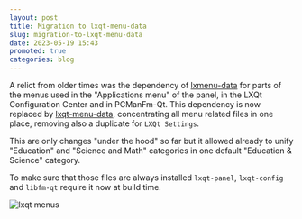 ```yaml
---
layout: post
title: Migration to lxqt-menu-data
slug: migration-to-lxqt-menu-data
date: 2023-05-19 15:43
promoted: true
categories: blog
---
```


A relict from older times was the dependency of [lxmenu-data]() for parts of the menus used in the "Applications menu" of the panel, in the LXQt Configuration Center and in PCManFm-Qt. This dependency is now replaced by [lxqt-menu-data](https://github.com/lxqt/lxqt-menu-data), concentrating all menu related files in one place, removing also a duplicate for `LXQt Settings`. 

This are only changes "under the hood" so far but it allowed already to unify "Education" and "Science and Math" categories in one default "Education & Science" category.

To make sure that those files are always installed `lxqt-panel`, `lxqt-config` and `libfm-qt` require it now at build time.


![lxqt menus](../../../../../images/posts/lxqt-menus.png)







